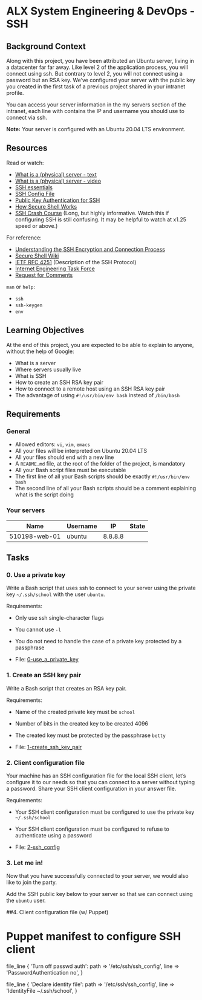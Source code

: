 # ALX System Engineering & DevOps - SSH

## Background Context

Along with this project, you have been attributed an Ubuntu server, living in a datacenter far far away. Like level 2 of the application process, you will connect using ssh. But contrary to level 2, you will not connect using a password but an RSA key. We’ve configured your server with the public key you created in the first task of a previous project shared in your intranet profile.

You can access your server information in the my servers section of the intranet, each line with contains the IP and username you should use to connect via ssh.

**Note:** Your server is configured with an Ubuntu 20.04 LTS environment.

## Resources

Read or watch:

- [What is a (physical) server - text](https://en.wikipedia.org/wiki/Server_(computing))
- [What is a (physical) server - video](https://www.youtube.com/watch?v=Ea1iJ7eKj7c)
- [SSH essentials](https://www.digitalocean.com/community/tutorials/ssh-essentials-working-with-ssh-servers-clients-and-keys)
- [SSH Config File](https://www.ssh.com/ssh/config/)
- [Public Key Authentication for SSH](https://www.ssh.com/ssh/public-key-authentication)
- [How Secure Shell Works](https://www.ssh.com/ssh/)
- [SSH Crash Course](https://www.youtube.com/watch?v=hQWRp-FdTpc) (Long, but highly informative. Watch this if configuring SSH is still confusing. It may be helpful to watch at x1.25 speed or above.)

For reference:

- [Understanding the SSH Encryption and Connection Process](https://www.digitalocean.com/community/tutorials/understanding-the-ssh-encryption-and-connection-process)
- [Secure Shell Wiki](https://en.wikipedia.org/wiki/Secure_Shell)
- [IETF RFC 4251](https://tools.ietf.org/html/rfc4251) (Description of the SSH Protocol)
- [Internet Engineering Task Force](https://www.ietf.org/)
- [Request for Comments](https://en.wikipedia.org/wiki/Request_for_Comments)

`man` or `help`:

- `ssh`
- `ssh-keygen`
- `env`

## Learning Objectives

At the end of this project, you are expected to be able to explain to anyone, without the help of Google:

- What is a server
- Where servers usually live
- What is SSH
- How to create an SSH RSA key pair
- How to connect to a remote host using an SSH RSA key pair
- The advantage of using `#!/usr/bin/env bash` instead of `/bin/bash`

## Requirements

### General

- Allowed editors: `vi`, `vim`, `emacs`
- All your files will be interpreted on Ubuntu 20.04 LTS
- All your files should end with a new line
- A `README.md` file, at the root of the folder of the project, is mandatory
- All your Bash script files must be executable
- The first line of all your Bash scripts should be exactly `#!/usr/bin/env bash`
- The second line of all your Bash scripts should be a comment explaining what is the script doing

### Your servers

| Name           | Username | IP      | State |
|----------------|----------|---------|-------|
| 510198-web-01  | ubuntu   | 8.8.8.8 |       |

## Tasks

### 0. Use a private key

Write a Bash script that uses ssh to connect to your server using the private key `~/.ssh/school` with the user `ubuntu`.

Requirements:

- Only use ssh single-character flags
- You cannot use `-l`
- You do not need to handle the case of a private key protected by a passphrase


- File: [0-use_a_private_key](./0x0B-ssh/0-use_a_private_key)

### 1. Create an SSH key pair

Write a Bash script that creates an RSA key pair.

Requirements:

- Name of the created private key must be `school`
- Number of bits in the created key to be created 4096
- The created key must be protected by the passphrase `betty`


- File: [1-create_ssh_key_pair](./0x0B-ssh/1-create_ssh_key_pair)

### 2. Client configuration file

Your machine has an SSH configuration file for the local SSH client, let’s configure it to our needs so that you can connect to a server without typing a password. Share your SSH client configuration in your answer file.

Requirements:

- Your SSH client configuration must be configured to use the private key `~/.ssh/school`
- Your SSH client configuration must be configured to refuse to authenticate using a password

- File: [2-ssh_config](./0x0B-ssh/2-ssh_config)

### 3. Let me in!

Now that you have successfully connected to your server, we would also like to join the party.

Add the SSH public key below to your server so that we can connect using the `ubuntu` user.

##4. Client configuration file (w/ Puppet)
# Puppet manifest to configure SSH client

file_line { 'Turn off passwd auth':
  path => '/etc/ssh/ssh_config',
  line => 'PasswordAuthentication no',
}

file_line { 'Declare identity file':
  path => '/etc/ssh/ssh_config',
  line => 'IdentityFile ~/.ssh/school',
}

